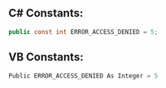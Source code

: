 
## C# Constants:
```cs
public const int ERROR_ACCESS_DENIED = 5;
```

## VB Constants:
```cs
Public ERROR_ACCESS_DENIED As Integer = 5
```
